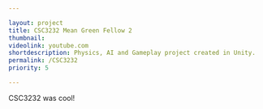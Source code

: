 ```yaml
---

layout: project
title: CSC3232 Mean Green Fellow 2
thumbnail: 
videolink: youtube.com
shortdescription: Physics, AI and Gameplay project created in Unity.
permalink: /CSC3232
priority: 5

---
```


CSC3232 was cool!

